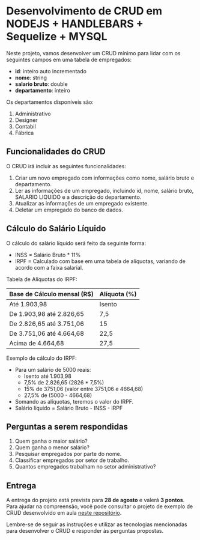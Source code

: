 # Desenvolvimento de CRUD em NODEJS + HANDLEBARS + Sequelize + MYSQL

Neste projeto, vamos desenvolver um CRUD mínimo para lidar com os seguintes campos em uma tabela de empregados:

- **id**: inteiro auto incrementado
- **nome**: string
- **salario bruto**: double
- **departamento**: inteiro

Os departamentos disponíveis são:
1. Administrativo
2. Designer
3. Contabil
4. Fábrica

## Funcionalidades do CRUD

O CRUD irá incluir as seguintes funcionalidades:

1. Criar um novo empregado com informações como nome, salário bruto e departamento.
2. Ler as informações de um empregado, incluindo id, nome, salário bruto, SALARIO LIQUIDO e a descrição do departamento.
3. Atualizar as informações de um empregado existente.
4. Deletar um empregado do banco de dados.

## Cálculo do Salário Líquido

O cálculo do salário líquido será feito da seguinte forma:

- INSS = Salário Bruto * 11%
- IRPF = Calculado com base em uma tabela de alíquotas, variando de acordo com a faixa salarial.

Tabela de Alíquotas do IRPF:

| Base de Cálculo mensal (R$) | Alíquota (%) |
|-----------------------------|--------------|
| Até 1.903,98                | Isento       |
| De 1.903,98 até 2.826,65    | 7,5          |
| De 2.826,65 até 3.751,06    | 15           |
| De 3.751,06 até 4.664,68    | 22,5         |
| Acima de 4.664,68           | 27,5         |

Exemplo de cálculo do IRPF:
- Para um salário de 5000 reais:
  - Isento até 1.903,98
  - 7,5% de 2.826,65 (2826 * 7,5%)
  - 15% de 3751,06 (valor entre 3751,06 e 4664,68)
  - 27,5% de (5000 - 4664,68)
- Somando as alíquotas, teremos o valor do IRPF.
- Salário líquido = Salário Bruto - INSS - IRPF

## Perguntas a serem respondidas

1. Quem ganha o maior salário?
2. Quem ganha o menor salário?
3. Pesquisar empregados por parte do nome.
4. Classificar empregados por setor de trabalho.
5. Quantos empregados trabalham no setor administrativo?

## Entrega

A entrega do projeto está prevista para **28 de agosto** e valerá **3 pontos**. Para ajudar na compreensão, você pode consultar o projeto de exemplo de CRUD desenvolvido em aula [neste repositório](https://github.com/ewbriao1978/Aula-middleware-controller).

Lembre-se de seguir as instruções e utilizar as tecnologias mencionadas para desenvolver o CRUD e responder às perguntas propostas.
